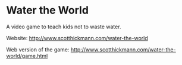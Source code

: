 # Water the World
A video game to teach kids not to waste water.

Website: http://www.scotthickmann.com/water-the-world

Web version of the game: http://www.scotthickmann.com/water-the-world/game.html
